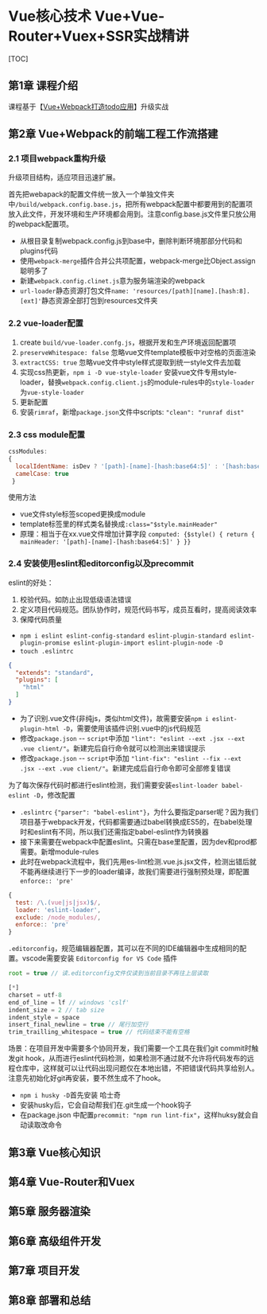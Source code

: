 # Vue核心技术 Vue+Vue-Router+Vuex+SSR实战精讲

[TOC]

## 第1章 课程介绍

课程基于【[Vue+Webpack打造todo应用][1]】升级实战

## 第2章 Vue+Webpack的前端工程工作流搭建

### 2.1 项目webpack重构升级

升级项目结构，适应项目迅速扩展。

首先把webapack的配置文件统一放入一个单独文件夹中`/build/webpack.config.base.js`，把所有webpack配置中都要用到的配置项放入此文件，开发环境和生产环境都会用到。注意config.base.js文件里只放公用的webpack配置项。

* 从根目录复制webpack.config.js到base中，删除判断环境那部分代码和plugins代码
* 使用`webpack-merge`插件合并公共项配置，webpack-merge比Object.assign聪明多了
* 新建`webpack.config.clinet.js`意为服务端渲染的webpack
* `url-loader`静态资源打包文件`name: 'resources/[path][name].[hash:8].[ext]'`静态资源全部打包到resources文件夹

### 2.2 vue-loader配置

1. create `build/vue-loader.confg.js`，根据开发和生产环境返回配置项
2. `preserveWhitespace: false` 忽略vue文件template模板中对空格的页面渲染
3. `extractCSS: true` 忽略vue文件中style样式提取到统一style文件去加载
4. 实现css热更新，`npm i -D vue-style-loader` 安装vue文件专用style-loader，替换`webpack.config.client.js`的module-rules中的`style-loader`为`vue-style-loader`
5. 更新配置
6. 安装`rimraf`，新增`package.json`文件中scripts: `"clean": "runraf dist"`

### 2.3 css module配置

```js
cssModules:
{
  localIdentName: isDev ? '[path]-[name]-[hash:base64:5]' : '[hash:base64:5]',
  camelCase: true
 }
```

使用方法

* vue文件style标签scoped更换成module
* template标签里的样式类名替换成`:class="$style.mainHeader"`
* 原理：相当于在xx.vue文件增加计算字段 `computed: {$style() { return { mainHeader: '[path]-[name]-[hash:base64:5]' } }}`

### 2.4 安装使用eslint和editorconfig以及precommit

eslint的好处：

1. 校验代码。如防止出现低级语法错误
2. 定义项目代码规范。团队协作时，规范代码书写，成员互看时，提高阅读效率
3. 保障代码质量

* `npm i eslint eslint-config-standard eslint-plugin-standard eslint-plugin-promise eslint-plugin-import eslint-plugin-node -D`
* `touch .eslintrc`

```json
{
  "extends": "standard",
  "plugins": [
    "html"
  ]
}
```

* 为了识别.vue文件(非纯js，类似html文件)，故需要安装`npm i eslint-plugin-html -D`，需要使用该插件识别.vue中的js代码规范
* 修改`package.json` -- `script`中添加 `"lint": "eslint --ext .jsx --ext .vue client/"`。新建完后自行命令就可以检测出来错误提示
* 修改`package.json` -- `script`中添加 `"lint-fix": "eslint --fix --ext .jsx --ext .vue client/"`。新建完成后自行命令即可全部修复错误

为了每次保存代码时都进行eslint检测，我们需要安装`eslint-loader babel-eslint -D`，修改配置 

* `.eslintrc` `{"parser": "babel-eslint"}`，为什么要指定parser呢？因为我们项目基于webpack开发，代码都需要通过babel转换成ES5的，在babel处理时和eslint有不同，所以我们还需指定babel-eslint作为转换器
* 接下来需要在webpack中配置eslint。只需在base里配置，因为dev和prod都需要。新增module-rules
* 此时在webpack流程中，我们先用es-lint检测.vue.js.jsx文件，检测出错后就不能再继续进行下一步的loader编译，故我们需要进行强制预处理，即配置`enforce:: 'pre' `

```js
{
  test: /\.(vue|js|jsx)$/,
  loader: 'eslint-loader',
  exclude: /node_modules/,
  enforce:: 'pre' 
}
```

`.editorconfig`，规范编辑器配置，其可以在不同的IDE编辑器中生成相同的配置。vscode需要安装 `Editorconfig for VS Code` 插件

```js
root = true // 读.editorconfig文件仅读到当前目录不再往上层读取

[*]
charset = utf-8
end_of_line = lf // windows 'cslf'
indent_size = 2 // tab size
indent_style = space
insert_final_newline = true // 尾行加空行
trim_trailling_whitespace = true // 代码结束不能有空格
```

场景：在项目开发中需要多个协同开发，我们需要一个工具在我们git commit时触发git hook，从而进行eslint代码检测，如果检测不通过就不允许将代码发布的远程仓库中，这样就可以让代码出现问题仅在本地出错，不把错误代码共享给别人。 注意先初始化好git再安装，要不然生成不了hook。

* `npm i husky -D`首先安装 哈士奇
* 安装husky后，它会自动帮我们在.git生成一个hook钩子
* 在package.json 中配置`precommit: "npm run lint-fix"`，这样huksy就会自动读取改命令

## 第3章 Vue核心知识




## 第4章 Vue-Router和Vuex




## 第5章 服务器渲染




## 第6章 高级组件开发




## 第7章 项目开发




## 第8章 部署和总结





  [1]: https://www.imooc.com/learn/935
